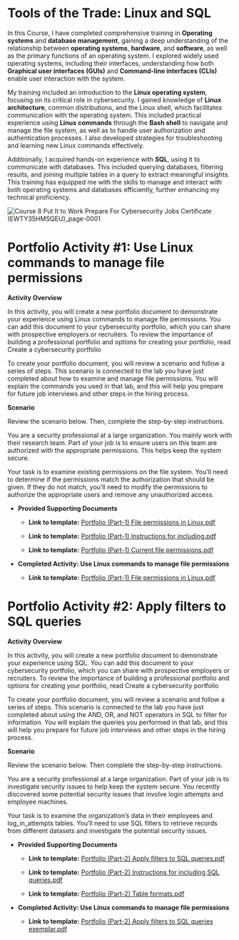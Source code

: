 #  Tools of the Trade: Linux and SQL

In this Course, I have completed comprehensive training in **Operating systems** and **database management**, gaining a deep understanding of the relationship between **operating systems**, **hardware**, and **software**, as well as the primary functions of an operating system. I explored widely used operating systems, including their interfaces, understanding how both **Graphical user interfaces (GUIs)** and **Command-line interfaces (CLIs)** enable user interaction with the system.

My training included an introduction to the **Linux operating system**, focusing on its critical role in cybersecurity. I gained knowledge of **Linux architecture**, common distributions, and the Linux shell, which facilitates communication with the operating system. This included practical experience using **Linux commands** through the **Bash shell** to navigate and manage the file system, as well as to handle user authorization and authentication processes. I also developed strategies for troubleshooting and learning new Linux commands effectively.

Additionally, I acquired hands-on experience with **SQL**, using it to communicate with databases. This included querying databases, filtering results, and joining multiple tables in a query to extract meaningful insights. This training has equipped me with the skills to manage and interact with both operating systems and databases efficiently, further enhancing my technical proficiency.

![Course 8  Put It to Work Prepare For Cybersecurity Jobs Certificate (EWTY35HMSQEU)_page-0001](https://github.com/user-attachments/assets/ef5960ac-211e-402f-abcf-119b4e2795a5)

# Portfolio Activity #1: Use Linux commands to manage file permissions

**Activity Overview**

In this activity, you will create a new portfolio document to demonstrate your experience using Linux commands to manage file permissions. You can add this document to your cybersecurity portfolio, which you can share with prospective employers or recruiters. To review the importance of building a professional portfolio and options for creating your portfolio, read 
Create a cybersecurity portfolio

To create your portfolio document, you will review a scenario and follow a series of steps. This scenario is connected to the lab you have just completed about how to examine and manage file permissions. You will explain the commands you used in that lab, and this will help you prepare for future job interviews and other steps in the hiring process.

**Scenario**

Review the scenario below. Then, complete the step-by-step instructions.

You are a security professional at a large organization. You mainly work with their research team. Part of your job is to ensure users on this team are authorized with the appropriate permissions. This helps keep the system secure. 

Your task is to examine existing permissions on the file system. You’ll need to determine if the permissions match the authorization that should be given. If they do not match, you’ll need to modify the permissions to authorize the appropriate users and remove any unauthorized access.

* **Provided Supporting Documents**

    * **Link to template:** [Portfolio (Part-1) File permissions in Linux.pdf](https://github.com/user-attachments/files/17929546/Portfolio.Part-1.File.permissions.in.Linux.pdf)

    * **Link to template:** [Portfolio (Part-1) Instructions for including.pdf](https://github.com/user-attachments/files/17929566/Portfolio.Part-1.Instructions.for.including.pdf)

    * **Link to template:** [Portfolio (Part-1) Current file permissions.pdf](https://github.com/user-attachments/files/17929567/Portfolio.Part-1.Current.file.permissions.pdf)

* **Completed Activity: Use Linux commands to manage file permissions**

    * **Link to template:** [Portfolio (Part-1) File permissions in Linux.pdf](https://github.com/user-attachments/files/17929634/Portfolio.Part-1.File.permissions.in.Linux.pdf)

# Portfolio Activity #2: Apply filters to SQL queries

**Activity Overview**

In this activity, you will create a new portfolio document to demonstrate your experience using SQL. You can add this document to your cybersecurity portfolio, which you can share with prospective employers or recruiters. To review the importance of building a professional portfolio and options for creating your portfolio, read Create a cybersecurity portfolio

To create your portfolio document, you will review a scenario and follow a series of steps. This scenario is connected to the lab you have just completed about using the AND, OR, and NOT operators in SQL to filter for information. You will explain the queries you performed in that lab, and this will help you prepare for future job interviews and other steps in the hiring process.

**Scenario**

Review the scenario below. Then complete the step-by-step instructions.

You are a security professional at a large organization. Part of your job is to investigate security issues to help keep the system secure. You recently discovered some potential security issues that involve login attempts and employee machines.

Your task is to examine the organization’s data in their employees and log_in_attempts tables. You’ll need to use SQL filters to retrieve records from different datasets and investigate the potential security issues.

* **Provided Supporting Documents**

    * **Link to template:** [Portfolio (Part-2) Apply filters to SQL queries.pdf](https://github.com/user-attachments/files/17929718/Portfolio.Part-2.Apply.filters.to.SQL.queries.pdf)

    * **Link to template:** [Portfolio (Part-2) Instructions for including SQL queries.pdf](https://github.com/user-attachments/files/17929901/Portfolio.Part-2.Instructions.for.including.SQL.queries.pdf)

    * **Link to template:** [Portfolio (Part-2) Table formats.pdf](https://github.com/user-attachments/files/17929731/Portfolio.Part-2.Table.formats.pdf)

* **Completed Activity: Use Linux commands to manage file permissions**

    * **Link to template:** [Portfolio (Part-2) Apply filters to SQL queries exemplar.pdf](https://github.com/user-attachments/files/17929772/Portfolio.Part-2.Apply.filters.to.SQL.queries.exemplar.pdf)
